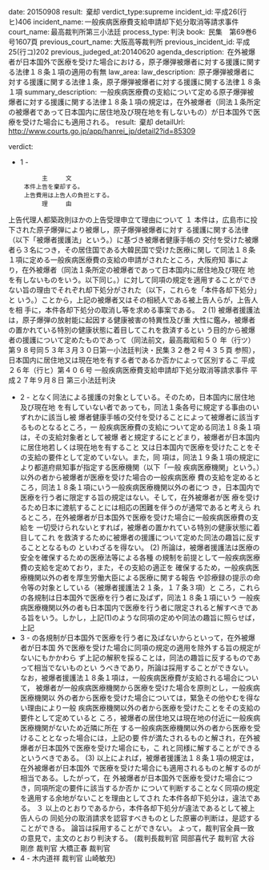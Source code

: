 
date: 20150908
result:  棄却
verdict_type:supreme
incident_id: 平成26(行ヒ)406
incident_name: 一般疾病医療費支給申請却下処分取消等請求事件
court_name: 最高裁判所第三小法廷
process_type: 判決
book:  民集　第69巻6号1607頁
previous_court_name: 大阪高等裁判所
previous_incident_id: 平成25(行コ)202
previous_judeged_at:20140620
agenda_description:  在外被爆者が日本国外で医療を受けた場合における，原子爆弾被爆者に対する援護に関する法律１８条１項の適用の有無
law_area: 
law_description:  原子爆弾被爆者に対する援護に関する法律１条，原子爆弾被爆者に対する援護に関する法律１８条１項
summary_description:  一般疾病医療費の支給について定める原子爆弾被爆者に対する援護に関する法律１８条１項の規定は，在外被爆者（同法１条所定の被爆者であって日本国内に居住地及び現在地を有しないもの）が日本国外で医療を受けた場合にも適用される。
result:  棄却
detailUrl: http://www.courts.go.jp/app/hanrei_jp/detail2?id=85309

verdict:

- 1 - 
 
 
 
            主     文 
       本件上告を棄却する。                     
       上告費用は上告人の負担とする。 
            理     由 
 上告代理人都築政則ほかの上告受理申立て理由について 
 １ 本件は，広島市に投下された原子爆弾により被爆し，原子爆弾被爆者に対す
る援護に関する法律（以下「被爆者援護法」という。）に基づき被爆者健康手帳の
交付を受けた被爆者ら３名につき，その居住国である大韓民国で受けた医療に関し
て同法１８条１項に定める一般疾病医療費の支給の申請がされたところ，大阪府知
事により，在外被爆者（同法１条所定の被爆者であって日本国内に居住地及び現在
地を有しないものをいう。以下同じ。）に対して同項の規定を適用することができ
ない旨の理由でそれぞれ却下処分がされた（以下，これらを「本件各却下処分」と
いう。）ことから，上記の被爆者又はその相続人である被上告人らが，上告人を相
手に，本件各却下処分の取消し等を求める事案である。 
 ２(1) 被爆者援護法は，原子爆弾の放射能に起因する健康被害の特異性及び重
大性に鑑み，被爆者の置かれている特別の健康状態に着目してこれを救済するとい
う目的から被爆者の援護について定めたものであって（同法前文，最高裁昭和５０
年（行ツ）第９８号同５３年３月３０日第一小法廷判決・民集３２巻２号４３５頁
参照），日本国内に居住地又は現在地を有する者であるか否かによって区別するこ
平成２６年（行ヒ）第４０６号 一般疾病医療費支給申請却下処分取消等請求事件 
平成２７年９月８日 第三小法廷判決 
- 2 - 
となく同法による援護の対象としている。そのため，日本国内に居住地及び現在地
を有していない者であっても，同法１条各号に規定する事由のいずれかに該当し被
爆者健康手帳の交付を受けることによって被爆者に該当するものとなるところ，一
般疾病医療費の支給について定める同法１８条１項は，その支給対象者として被爆
者と規定するにとどまり，被爆者が日本国内に居住地若しくは現在地を有すること
又は日本国内で医療を受けたことをその支給の要件として定めていない。また，同
項は，同法１９条１項の規定により都道府県知事が指定する医療機関（以下「一般
疾病医療機関」という。）以外の者から被爆者が医療を受けた場合の一般疾病医療
費の支給を定めるところ，同法１８条１項にいう一般疾病医療機関以外の者につ
き，日本国内で医療を行う者に限定する旨の規定はない。そして，在外被爆者が医
療を受けるため日本に渡航することには相応の困難を伴うのが通常であると考えら
れるところ，在外被爆者が日本国外で医療を受けた場合に一般疾病医療費の支給を
一切受けられないとすれば，被爆者の置かれている特別の健康状態に着目してこれ
を救済するために被爆者の援護について定めた同法の趣旨に反することとなるもの
といわざるを得ない。 
 (2) 所論は，被爆者援護法は医療の安全を確保するための医療法等による各種
の規制を前提として一般疾病医療費の支給を定めており，また，その支給の適正を
確保するため，一般疾病医療機関以外の者を厚生労働大臣による医療に関する報告
や診療録の提示の命令等の対象としている（被爆者援護法２１条，１７条３項）と
ころ，これらの各規制は日本国外で医療を行う者に及ばず，同法１８条１項にいう
一般疾病医療機関以外の者も日本国内で医療を行う者に限定されると解すべきであ
る旨をいう。しかし，上記(1)のような同項の定めや同法の趣旨に照らせば，上記
- 3 - 
の各規制が日本国外で医療を行う者に及ばないからといって，在外被爆者が日本国
外で医療を受けた場合に同項の規定の適用を除外する旨の規定がないにもかかわら
ず上記の解釈を採ることは，同法の趣旨に反するものであって相当でないものとい
うべきであり，所論は採用することができない。 
 なお，被爆者援護法１８条１項は，一般疾病医療費が支給される場合について，
被爆者が一般疾病医療機関から医療を受けた場合を原則とし，一般疾病医療機関以
外の者から医療を受けた場合については，緊急その他やむを得ない理由により一般
疾病医療機関以外の者から医療を受けたことをその支給の要件として定めていると
ころ，被爆者の居住地又は現在地の付近に一般疾病医療機関がないため近隣に所在
する一般疾病医療機関以外の者から医療を受けることとなった場合には，上記の要
件が満たされるものと解され，在外被爆者が日本国外で医療を受けた場合にも，こ
れと同様に解することができるというべきである。 
 (3) 以上によれば，被爆者援護法１８条１項の規定は，在外被爆者が日本国外
で医療を受けた場合にも適用されるものと解するのが相当である。したがって，在
外被爆者が日本国外で医療を受けた場合につき，同項所定の要件に該当するか否か
について判断することなく同項の規定を適用する余地がないことを理由としてされ
た本件各却下処分は，違法である。 
 ３ 以上のとおりであるから，本件各却下処分が違法であるとして被上告人らの
同処分の取消請求を認容すべきものとした原審の判断は，是認することができる。
論旨は採用することができない。 
 よって，裁判官全員一致の意見で，主文のとおり判決する。 
(裁判長裁判官 岡部喜代子 裁判官 大谷剛彦 裁判官 大橋正春 裁判官
- 4 - 
木内道祥 裁判官 山崎敏充) 

                    